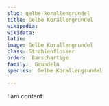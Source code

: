 ```yaml
---
slug: gelbe-korallengrundel
title: Gelbe Korallengrundel
wikipedia: 
wikidata: 
latin:
image: Gelbe Korallengrundel
class: Strahlenflosser
order:  Barschartige
family:  Grundeln
species:  Gelbe Korallengrundel

---
```


I am content.
